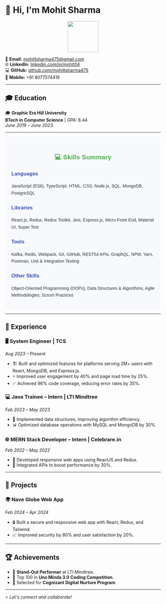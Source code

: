# 👋 Hi, I'm Mohit Sharma  
<div id="header" align="center">
  <img src="https://media.giphy.com/media/M9gbBd9nbDrOTu1Mqx/giphy.gif" width="100"/>
</div>

📧 **Email:** [mohittsharma475@gmail.com](mailto:mohittsharma475@gmail.com)  
🌐 **LinkedIn:** [linkedin.com/in/mohit04](http://www.linkedin.com/in/mohit04)  
💻 **GitHub:** [github.com/mohittsharma475](https://github.com/mohittsharma475)  
📱 **Mobile:** +91 8077574419  

---

## 🎓 Education  
🎓 **Graphic Era Hill University**  
**BTech in Computer Science** | *GPA:* 8.44  
*June 2019 – June 2023*  

---

<div style="font-family: Arial, sans-serif; padding: 20px; background-color: #f7f9fc; color: #333; border-radius: 10px; max-width: 600px; line-height: 1.6;">
  <h2 style="color: #4CAF50; text-align: center;">💻 Skills Summary</h2>
  
  <h3 style="color: #3F51B5;">Languages</h3>
  <p>JavaScript (ES6), TypeScript, HTML, CSS, Node.js, SQL, MongoDB, PostgreSQL</p>
  
  <h3 style="color: #3F51B5;">Libraries</h3>
  <p>React.js, Redux, Redux Toolkit, Jest, Express.js, Micro Front End, Material UI, Super Test</p>
  
  <h3 style="color: #3F51B5;">Tools</h3>
  <p>Kafka, Redis, Webpack, Git, GitHub, RESTful APIs, GraphQL, NPM, Yarn, Postman, Unit & Integration Testing</p>
  
  <h3 style="color: #3F51B5;">Other Skills</h3>
  <p>Object-Oriented Programming (OOPs), Data Structures & Algorithms, Agile Methodologies, Scrum Practices</p>
</div>


---

## 💼 Experience  

### 🖥️ **System Engineer** | TCS  
*Aug 2023 – Present*  
- 🏗️ Built and optimized features for platforms serving 2M+ users with React, MongoDB, and Express.js.  
- ⚡ Improved user engagement by 40% and page load time by 25%.  
- ✅ Achieved 96% code coverage, reducing error rates by 35%.  

### 💻 **Java Trainee – Intern** | LTI Mindtree  
*Feb 2023 – May 2023*  
- 🚀 Implemented data structures, improving algorithm efficiency.  
- 📊 Optimized database operations with MySQL and MongoDB by 30%.  

### 🌐 **MERN Stack Developer – Intern** | Celebrare.in  
*Feb 2022 – May 2022*  
- 📱 Developed responsive web apps using ReactJS and Redux.  
- 🔗 Integrated APIs to boost performance by 30%.  

---

## 🌟 Projects  

### 🌍 **Nave Globe Web App**  
*Feb 2024 – Apr 2024*  
- 🔒 Built a secure and responsive web app with React, Redux, and Tailwind.  
- 📈 Improved security by 80% and user satisfaction by 20%.  

---

## 🏆 Achievements  

- 🥇 **Stand-Out Performer** at LTI Mindtree.  
- 🌟 Top 100 in **Uno Minda 3.0 Coding Competition**.  
- 🚀 Selected for **Cognizant Digital Nurture Program**.  

---

⭐️ *Let's connect and collaborate!*  
